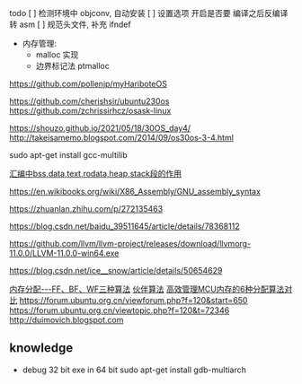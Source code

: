 todo
[ ] 检测环境中 objconv, 自动安装
[ ] 设置选项 开启是否要 编译之后反编译转 asm
[ ] 规范头文件, 补充 ifndef
- 内存管理:
  - malloc 实现
  - 边界标记法 ptmalloc

https://github.com/pollenjp/myHariboteOS

https://github.com/cherishsir/ubuntu230os
https://github.com/zchrissirhcz/osask-linux

https://shouzo.github.io/2021/05/18/30OS_day4/
http://takeisamemo.blogspot.com/2014/09/os30os-3-4.html


sudo apt-get install gcc-multilib

[汇编中bss,data,text,rodata,heap,stack段的作用](https://blog.csdn.net/BXD1314/article/details/38433837)

https://en.wikibooks.org/wiki/X86_Assembly/GNU_assembly_syntax

https://zhuanlan.zhihu.com/p/272135463

https://blog.csdn.net/baidu_39511645/article/details/78368112

https://github.com/llvm/llvm-project/releases/download/llvmorg-11.0.0/LLVM-11.0.0-win64.exe

https://blog.csdn.net/ice__snow/article/details/50654629

[内存分配---FF、BF、WF三种算法](https://www.cnblogs.com/XNQC1314/p/9065236.html)
[伙伴算法](https://blog.csdn.net/wenqian1991/article/details/27968779)
[高效管理MCU内存的6种分配算法对比](https://blog.csdn.net/DFWee/article/details/121243864)
https://forum.ubuntu.org.cn/viewforum.php?f=120&start=650
https://forum.ubuntu.org.cn/viewtopic.php?f=120&t=72346
http://duimovich.blogspot.com

## knowledge
- debug 32 bit exe in 64 bit
  sudo apt-get install gdb-multiarch
